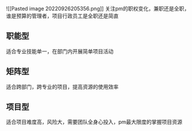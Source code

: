 ![[Pasted image 20220926205356.png]]
关注pm的职权变化，兼职还是全职，谁是预算的管理者，项目行政员工是全职还是简直
## 职能型
适合专业技能单一，在部门内开展简单项目活动

## 矩阵型
适合跨部门，跨专业的项目，提高资源的使用效率

## 项目型
适合项目难度高，风险大，需要团队全身心投入，pm最大限度的掌握项目资源